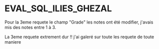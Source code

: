 # EVAL_SQL_ILIES_GHEZAL

Pour la 3eme requete le champ "Grade" les notes ont été modifier, j'avais mis des notes entre 1 à 3.

La 3eme requete extrement dur !! j'ai galeré sur toute les requete de toute maniere 

